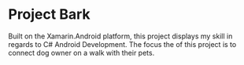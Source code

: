 # Project Bark
Built on the Xamarin.Android platform, this project displays my skill in regards to C# Android Development. The focus the of this project is to connect dog owner on a walk with their pets.



